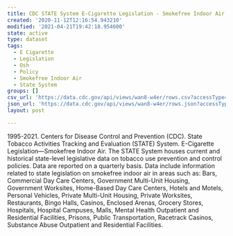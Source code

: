 ```yaml
---
title: CDC STATE System E-Cigarette Legislation - Smokefree Indoor Air
created: '2020-11-12T12:16:54.943210'
modified: '2021-04-21T19:42:18.954600'
state: active
type: dataset
tags:
  - E Cigarette
  - Legislation
  - Osh
  - Policy
  - Smokefree Indoor Air
  - State System
groups: []
csv_url: 'https://data.cdc.gov/api/views/wan8-w4er/rows.csv?accessType=DOWNLOAD'
json_url: 'https://data.cdc.gov/api/views/wan8-w4er/rows.json?accessType=DOWNLOAD'
layout: post

---
```

1995-2021. Centers for Disease Control and Prevention (CDC).  State Tobacco Activities Tracking and Evaluation (STATE) System.  E-Cigarette Legislation—Smokefree Indoor Air. The STATE System houses current and historical state-level legislative data on tobacco use prevention and control policies. Data are reported on a quarterly basis. Data include information related to state legislation on smokefree indoor air in areas such as: Bars, Commercial Day Care Centers, Government Multi-Unit Housing, Government Worksites, Home-Based Day Care Centers, Hotels and Motels, Personal Vehicles, Private Multi-Unit Housing, Private Worksites, Restaurants, Bingo Halls, Casinos, Enclosed Arenas, Grocery Stores, Hospitals, Hospital Campuses, Malls, Mental Health Outpatient and Residential Facilities, Prisons, Public Transportation, Racetrack Casinos, Substance Abuse Outpatient and Residential Facilities.
